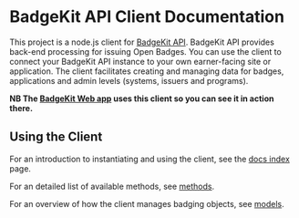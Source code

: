 # BadgeKit API Client Documentation

This project is a node.js client for [BadgeKit API](https://github.com/mozilla/badgekit-api). BadgeKit API provides back-end processing for issuing Open Badges. You can use the client to connect your BadgeKit API instance to your own earner-facing site or application. The client facilitates creating and managing data for badges, applications and admin levels (systems, issuers and programs).

__NB The [BadgeKit Web app](https://github.com/mozilla/openbadges-badgekit) uses this client so you can see it in action there.__

## Using the Client

For an introduction to instantiating and using the client, see the [docs index](index.md) page.

For an detailed list of available methods, see [methods](methods.md).

For an overview of how the client manages badging objects, see [models](models.md).
